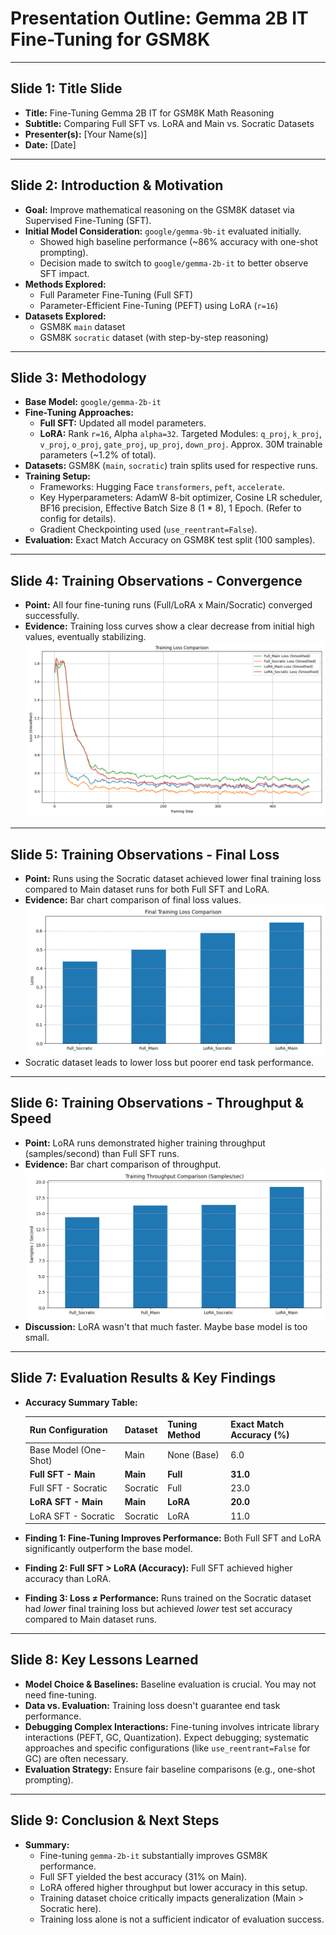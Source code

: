 # Presentation Outline: Gemma 2B IT Fine-Tuning for GSM8K

---

## Slide 1: Title Slide

* **Title:** Fine-Tuning Gemma 2B IT for GSM8K Math Reasoning
* **Subtitle:** Comparing Full SFT vs. LoRA and Main vs. Socratic Datasets
* **Presenter(s):** [Your Name(s)]
* **Date:** [Date]

---

## Slide 2: Introduction & Motivation

* **Goal:** Improve mathematical reasoning on the GSM8K dataset via Supervised Fine-Tuning (SFT).
* **Initial Model Consideration:** `google/gemma-9b-it` evaluated initially.
    * Showed high baseline performance (~86% accuracy with one-shot prompting).
    * Decision made to switch to `google/gemma-2b-it` to better observe SFT impact.
* **Methods Explored:**
    * Full Parameter Fine-Tuning (Full SFT)
    * Parameter-Efficient Fine-Tuning (PEFT) using LoRA (`r=16`)
* **Datasets Explored:**
    * GSM8K `main` dataset
    * GSM8K `socratic` dataset (with step-by-step reasoning)

---

## Slide 3: Methodology

* **Base Model:** `google/gemma-2b-it`
* **Fine-Tuning Approaches:**
    * **Full SFT:** Updated all model parameters.
    * **LoRA:** Rank `r=16`, Alpha `alpha=32`. Targeted Modules: `q_proj`, `k_proj`, `v_proj`, `o_proj`, `gate_proj`, `up_proj`, `down_proj`. Approx. 30M trainable parameters (~1.2% of total).
* **Datasets:** GSM8K (`main`, `socratic`) train splits used for respective runs.
* **Training Setup:**
    * Frameworks: Hugging Face `transformers`, `peft`, `accelerate`.
    * Key Hyperparameters: AdamW 8-bit optimizer, Cosine LR scheduler, BF16 precision, Effective Batch Size 8 (1 * 8), 1 Epoch. (Refer to config for details).
    * Gradient Checkpointing used (`use_reentrant=False`).
* **Evaluation:** Exact Match Accuracy on GSM8K test split (100 samples).

---

## Slide 4: Training Observations - Convergence

* **Point:** All four fine-tuning runs (Full/LoRA x Main/Socratic) converged successfully.
* **Evidence:** Training loss curves show a clear decrease from initial high values, eventually stabilizing.
  ![](training_loss_comparison.png)

---

## Slide 5: Training Observations - Final Loss

* **Point:** Runs using the Socratic dataset achieved lower final training loss compared to Main dataset runs for both Full SFT and LoRA.
* **Evidence:** Bar chart comparison of final loss values.
   ![](final_loss_comparison.png)
* Socratic dataset leads to lower loss but poorer end task performance.

---

## Slide 6: Training Observations - Throughput & Speed

* **Point:** LoRA runs demonstrated higher training throughput (samples/second) than Full SFT runs.
* **Evidence:** Bar chart comparison of throughput.
    ![](throughput_samples_comparison.png)
* **Discussion:** LoRA wasn't that much faster. Maybe base model is too small.

---

## Slide 7: Evaluation Results & Key Findings

* **Accuracy Summary Table:**

    | Run Configuration       | Dataset  | Tuning Method | Exact Match Accuracy (%) |
    | :---------------------- | :------- | :------------ | :----------------------- |
    | Base Model (One-Shot) | Main     | None (Base)   | 6.0                      |
    | **Full SFT - Main** | **Main** | **Full** | **31.0** |
    | Full SFT - Socratic   | Socratic | Full          | 23.0                     |
    | **LoRA SFT - Main** | **Main** | **LoRA** | **20.0** |
    | LoRA SFT - Socratic   | Socratic | LoRA          | 11.0                     |

* **Finding 1: Fine-Tuning Improves Performance:** Both Full SFT and LoRA significantly outperform the base model.
* **Finding 2: Full SFT > LoRA (Accuracy):** Full SFT achieved higher accuracy than LoRA.
* **Finding 3: Loss ≠ Performance:** Runs trained on the Socratic dataset had *lower* final training loss but achieved *lower* test set accuracy compared to Main dataset runs.

---

## Slide 8: Key Lessons Learned

* **Model Choice & Baselines:** Baseline evaluation is crucial. You may not need fine-tuning.
* **Data vs. Evaluation:** Training loss doesn't guarantee end task performance.
* **Debugging Complex Interactions:** Fine-tuning involves intricate library interactions (PEFT, GC, Quantization). Expect debugging; systematic approaches and specific configurations (like `use_reentrant=False` for GC) are often necessary.
* **Evaluation Strategy:** Ensure fair baseline comparisons (e.g., one-shot prompting).

---

## Slide 9: Conclusion & Next Steps

* **Summary:**
    * Fine-tuning `gemma-2b-it` substantially improves GSM8K performance.
    * Full SFT yielded the best accuracy (31% on Main).
    * LoRA offered higher throughput but lower accuracy in this setup.
    * Training dataset choice critically impacts generalization (Main > Socratic here).
    * Training loss alone is not a sufficient indicator of evaluation success.
